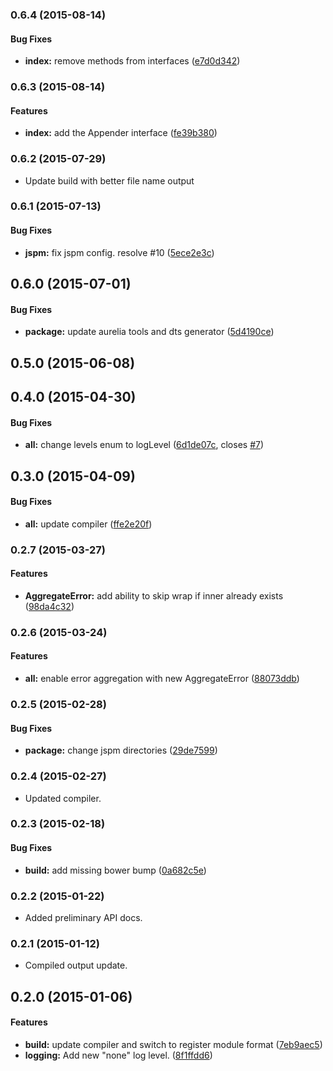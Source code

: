 ### 0.6.4 (2015-08-14)


#### Bug Fixes

* **index:** remove methods from interfaces ([e7d0d342](http://github.com/aurelia/logging/commit/e7d0d3421e59d9964c8dde5fe01e08c2f58b5e6a))


### 0.6.3 (2015-08-14)


#### Features

* **index:** add the Appender interface ([fe39b380](http://github.com/aurelia/logging/commit/fe39b380ad77d362f282a783da2f52e0706c8a44))


### 0.6.2 (2015-07-29)

* Update build with better file name output

### 0.6.1 (2015-07-13)


#### Bug Fixes

* **jspm:** fix jspm config. resolve #10 ([5ece2e3c](http://github.com/aurelia/logging/commit/5ece2e3cd8400fff38e6829c9a8270ae826382c0))


## 0.6.0 (2015-07-01)


#### Bug Fixes

* **package:** update aurelia tools and dts generator ([5d4190ce](http://github.com/aurelia/logging/commit/5d4190cec35bb8254aa2e33a4fdc3848084f56ce))


## 0.5.0 (2015-06-08)


## 0.4.0 (2015-04-30)


#### Bug Fixes

* **all:** change levels enum to logLevel ([6d1de07c](http://github.com/aurelia/logging/commit/6d1de07c0f2a9e9e747df6f3bef4f74adf9c7074), closes [#7](http://github.com/aurelia/logging/issues/7))


## 0.3.0 (2015-04-09)


#### Bug Fixes

* **all:** update compiler ([ffe2e20f](http://github.com/aurelia/logging/commit/ffe2e20f0249b0cd1d7378ec42ca07df63b61ed0))


### 0.2.7 (2015-03-27)


#### Features

* **AggregateError:** add ability to skip wrap if inner already exists ([98da4c32](http://github.com/aurelia/logging/commit/98da4c32c92ae12c654f3b3c827d48516970f174))


### 0.2.6 (2015-03-24)


#### Features

* **all:** enable error aggregation with new AggregateError ([88073ddb](http://github.com/aurelia/logging/commit/88073ddb7bb3d8c4ec86fb37d42978ae8c1b369f))


### 0.2.5 (2015-02-28)


#### Bug Fixes

* **package:** change jspm directories ([29de7599](http://github.com/aurelia/logging/commit/29de75997081b59485313679e451ae53d0f58fe9))


### 0.2.4 (2015-02-27)

* Updated compiler.

### 0.2.3 (2015-02-18)


#### Bug Fixes

* **build:** add missing bower bump ([0a682c5e](http://github.com/aurelia/logging/commit/0a682c5e50345a93f242463f16416feb9a6950ed))


### 0.2.2 (2015-01-22)

* Added preliminary API docs.

### 0.2.1 (2015-01-12)

* Compiled output update.

## 0.2.0 (2015-01-06)

#### Features

* **build:** update compiler and switch to register module format ([7eb9aec5](http://github.com/aurelia/logging/commit/7eb9aec56eb616c2bbfbb38e59b8813f3f42a2e9))
* **logging:** Add new "none" log level. ([8f1ffdd6](http://github.com/aurelia/logging/commit/8f1ffdd6291c77874388944edc4a897d7078dcbd))
